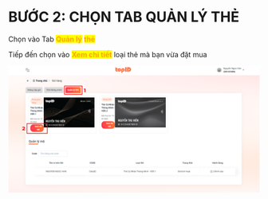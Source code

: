 # BƯỚC 2: CHỌN TAB QUẢN LÝ THẺ

Chọn vào Tab <mark style="color:orange;">**Quản lý**</mark> <mark style="color:orange;">**thẻ**</mark>

Tiếp đến chọn vào <mark style="color:orange;">**Xem chi tiết**</mark> loại thẻ mà bạn vừa đặt mua

![](../../../.gitbook/assets/hinh.png)
